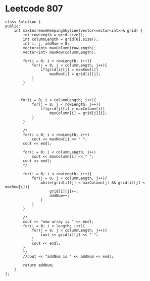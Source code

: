 # Leetcode 807
    class Solution {
    public:
        int maxIncreaseKeepingSkyline(vector<vector<int>>& grid) {
            int rowLength = grid.size();
            int columnLength = grid[0].size();
            int i, j, addNum = 0;
            vector<int> maxColumn(rowLength);
            vector<int> maxRow(columnLength);

            for(i = 0; i < rowLength; i++){
                for(j = 0; j < columnLength; j++){
                    if(grid[i][j] > maxRow[i])
                        maxRow[i] = grid[i][j];
                }
            }



           for(i = 0; i < columnLength; i++){
                for(j = 0; j < rowLength; j++){
                    if(grid[j][i] > maxColumn[i])
                        maxColumn[i] = grid[j][i];
                }
            }

            /*
            for(i = 0; i < rowLength; i++)
                cout << maxRow[i] << " ";  
            cout << endl;

            for(i = 0; i < columnLength; i++)
                cout << maxColumn[i] << " ";
            cout << endl;
            */

            for(i = 0; i < rowLength; i++){
                for(j = 0; j < columnLength; j++){
                    while(grid[i][j] < maxColumn[j] && grid[i][j] < maxRow[i]){
                        grid[i][j]++;
                        addNum++;
                    }
                }
            }

            /*
            cout << "new array is " << endl;
            for(i = 0; i < length; i++){
                for(j = 0; j < columnLength; j++){
                    cout << grid[i][j] << " ";
                }
                cout << endl;
            }
            */
            //cout << "addNum is " << addNum << endl;

            return addNum;
        }
    };
